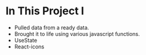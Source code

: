 # In This Project I
* Pulled data from a ready data.
* Brought it to life using various javascript functions.
* UseState
* React-icons
